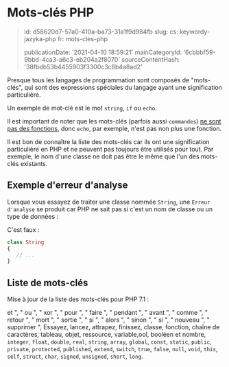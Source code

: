 Mots-clés PHP
=============

> id: d58620d7-57a0-410a-ba73-31a1f9d984fb
> slug:
> 	cs: keywordy-jazyka-php
> 	fr: mots-cles-php
> 
> publicationDate: '2021-04-10 18:59:21'
> mainCategoryId: '6cbbbf59-9bbd-4ca3-a6c3-eb204a2f8070'
> sourceContentHash: '38fbdb53b4455903f3300c3c8b4a8ad2'

Presque tous les langages de programmation sont composés de "mots-clés", qui sont des expressions spéciales du langage ayant une signification particulière.

Un exemple de mot-clé est le mot `string`, `if` ou `echo`.

Il est important de noter que les mots-clés (parfois aussi `commandes`) <a href="/commandes-et-fonctions">ne sont pas des fonctions</a>, donc `echo`, par exemple, n'est pas non plus une fonction.

Il est bon de connaître la liste des mots-clés car ils ont une signification particulière en PHP et ne peuvent pas toujours être utilisés pour tout. Par exemple, le nom d'une classe ne doit pas être le même que l'un des mots-clés existants.

Exemple d'erreur d'analyse
-------------------

Lorsque vous essayez de traiter une classe nommée `String`, une `Erreur d'analyse` se produit car PHP ne sait pas si c'est un nom de classe ou un type de données :

C'est faux :

```php
class String
{
   // ...
}
```

Liste de mots-clés
-------------------

Mise à jour de la liste des mots-clés pour PHP 7.1 :

et ", " ou ", " xor ", " pour ", " faire ", " pendant ", " avant ", " comme ", " retour ", " mort ", " sortie ", " si ", " alors ", " sinon ", " si ", " nouveau ", " supprimer ", Essayez, lancez, attrapez, finissez, classe, fonction, chaîne de caractères, tableau, objet, ressource, variable,ool, booléen et nombre, `integer`, `float`, `double`, `real`, `string`, `array`, `global`, `const`, `static`, `public`, `private`, `protected`, `published`, `extend`, `switch`, `true`, `false`, `null`, `void`, `this`, `self`, `struct`, `char`, `signed`, `unsigned`, `short`, `long`.
